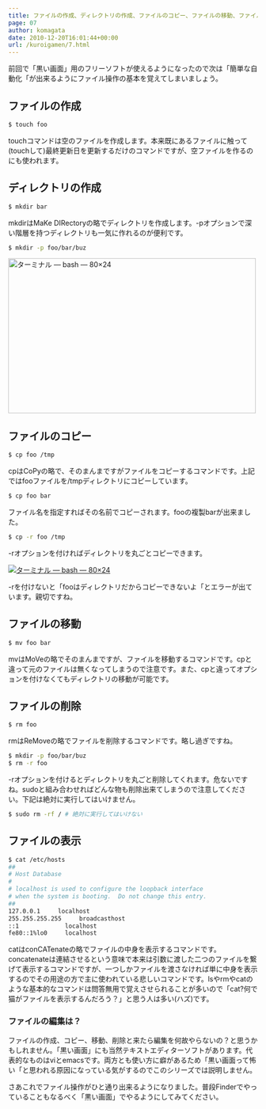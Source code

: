 ```yaml
---
title: ファイルの作成、ディレクトリの作成、ファイルのコピー、ファイルの移動、ファイルの削除、ファイルの表示
page: 07
author: komagata
date: 2010-12-20T16:01:44+00:00
url: /kuroigamen/7.html
---
```


前回で「黒い画面」用のフリーソフトが使えるようになったので次は「簡単な自動化「が出来るようにファイル操作の基本を覚えてしまいましょう。

## ファイルの作成

```bash
$ touch foo
```

touchコマンドは空のファイルを作成します。本来既にあるファイルに触って(touchして)最終更新日を更新するだけのコマンドですが、空ファイルを作るのにも使われます。

## ディレクトリの作成

```bash
$ mkdir bar
```

mkdirはMaKe DIRectoryの略でディレクトリを作成します。-pオプションで深い階層を持つディレクトリも一気に作れるのが便利です。

```bash
$ mkdir -p foo/bar/buz
```

<a href="http://www.flickr.com/photos/komagata/5277162694/" title="ターミナル — bash — 80×24 by komagata, on Flickr"><img src="http://farm6.static.flickr.com/5203/5277162694_308eae9af9.jpg" width="500" height="313" alt="ターミナル — bash — 80×24" /></a>


## ファイルのコピー

```bash
$ cp foo /tmp
```

cpはCoPyの略で、そのまんまですがファイルをコピーするコマンドです。上記ではfooファイルを/tmpディレクトリにコピーしています。

```bash
$ cp foo bar
```

ファイル名を指定すればその名前でコピーされます。fooの複製barが出来ました。

```bash
$ cp -r foo /tmp
```

-rオプションを付ければディレクトリを丸ごとコピーできます。


<a href="http://www.flickr.com/photos/komagata/5277169482/" title="ターミナル — bash — 80×24 by komagata, on Flickr"><img src="http://farm6.static.flickr.com/5242/5277169482_506bfa2952.jpg" alt="ターミナル — bash — 80×24" /></a>


-rを付けないと「fooはディレクトリだからコピーできないよ「とエラーが出ています。親切ですね。

## ファイルの移動

```bash
$ mv foo bar
```

mvはMoVeの略でそのまんまですが、ファイルを移動するコマンドです。cpと違って元のファイルは無くなってしまうので注意です。また、cpと違ってオプションを付けなくてもディレクトリの移動が可能です。

## ファイルの削除

```bash
$ rm foo
```

rmはReMoveの略でファイルを削除するコマンドです。略し過ぎですね。

```bash
$ mkdir -p foo/bar/buz
$ rm -r foo
```

-rオプションを付けるとディレクトリを丸ごと削除してくれます。危ないですね。sudoと組み合わせればどんな物も削除出来てしまうので注意してください。下記は絶対に実行してはいけません。

```bash
$ sudo rm -rf / # 絶対に実行してはいけない
```

## ファイルの表示

```bash
$ cat /etc/hosts
##
# Host Database
#
# localhost is used to configure the loopback interface
# when the system is booting.  Do not change this entry.
##
127.0.0.1     localhost
255.255.255.255     broadcasthost
::1             localhost
fe80::1%lo0     localhost
```

catはconCATenateの略でファイルの中身を表示するコマンドです。concatenateは連結させるという意味で本来は引数に渡した二つのファイルを繋げて表示するコマンドですが、一つしかファイルを渡さなければ単に中身を表示するのでその用途の方で主に使われている悲しいコマンドです。lsやrmやcatのような基本的なコマンドは問答無用で覚えさせられることが多いので「cat?何で猫がファイルを表示するんだろう？」と思う人は多い(ハズ)です。

<div class="tips">
  <h3>ファイルの編集は？</h3>

  <p>
    ファイルの作成、コピー、移動、削除と来たら編集を何故やらないの？と思うかもしれません。「黒い画面」にも当然テキストエディターソフトがあります。代表的なものはviとemacsです。両方とも使い方に癖があるため「黒い画面って怖い「と思われる原因になっている気がするのでこのシリーズでは説明しません。
</div>

さあこれでファイル操作がひと通り出来るようになりました。普段Finderでやっていることもなるべく「黒い画面」でやるようにしてみてください。

